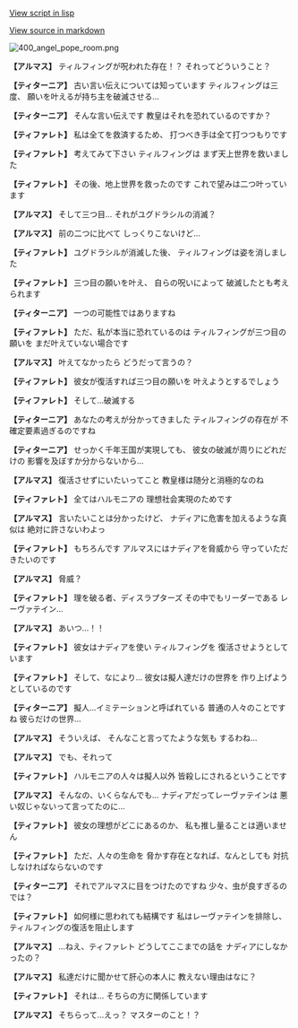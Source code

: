 [View script in lisp](../scripts/100502030.txt)

[View source in markdown](100502030.md)

![400_angel_pope_room.png](../images/backgrounds/400_angel_pope_room.png)

**【アルマス】**
ティルフィングが呪われた存在！？
それってどういうこと？

**【ティターニア】**
古い言い伝えについては知っています
ティルフィングは三度、
願いを叶えるが持ち主を破滅させる…

**【ティターニア】**
そんな言い伝えです
教皇はそれを恐れているのですか？

**【ティファレト】**
私は全てを救済するため、
打つべき手は全て打つつもりです

**【ティファレト】**
考えてみて下さい
ティルフィングは
まず天上世界を救いました

**【ティファレト】**
その後、地上世界を救ったのです
これで望みは二つ叶っています

**【アルマス】**
そして三つ目…
それがユグドラシルの消滅？

**【アルマス】**
前の二つに比べて
しっくりこないけど…

**【ティファレト】**
ユグドラシルが消滅した後、
ティルフィングは姿を消しました

**【ティファレト】**
三つ目の願いを叶え、
自らの呪いによって
破滅したとも考えられます

**【ティターニア】**
一つの可能性ではありますね

**【ティファレト】**
ただ、私が本当に恐れているのは
ティルフィングが三つ目の願いを
まだ叶えていない場合です

**【アルマス】**
叶えてなかったら
どうだって言うの？

**【ティファレト】**
彼女が復活すれば三つ目の願いを
叶えようとするでしょう

**【ティファレト】**
そして…破滅する

**【ティターニア】**
あなたの考えが分かってきました
ティルフィングの存在が
不確定要素過ぎるのですね

**【ティターニア】**
せっかく千年王国が実現しても、
彼女の破滅が周りにどれだけの
影響を及ぼすか分からないから…

**【アルマス】**
復活させずにいたいってこと
教皇様は随分と消極的なのね

**【ティファレト】**
全てはハルモニアの
理想社会実現のためです

**【アルマス】**
言いたいことは分かったけど、
ナディアに危害を加えるような真似は
絶対に許さないわよっ

**【ティファレト】**
もちろんです
アルマスにはナディアを脅威から
守っていただきたいのです

**【アルマス】**
脅威？

**【ティファレト】**
理を破る者、ディスラプターズ
その中でもリーダーである
レーヴァテイン…

**【アルマス】**
あいつ…！！

**【ティファレト】**
彼女はナディアを使い
ティルフィングを
復活させようとしています

**【ティファレト】**
そして、なにより…
彼女は擬人達だけの世界を
作り上げようとしているのです

**【ティターニア】**
擬人…イミテーションと呼ばれている
普通の人々のことですね
彼らだけの世界…

**【アルマス】**
そういえば、
そんなこと言ってたような気も
するわね…

**【アルマス】**
でも、それって

**【ティファレト】**
ハルモニアの人々は擬人以外
皆殺しにされるということです

**【アルマス】**
そんなの、いくらなんでも…
ナディアだってレーヴァテインは
悪い奴じゃないって言ってたのに…

**【ティファレト】**
彼女の理想がどこにあるのか、
私も推し量ることは適いません

**【ティファレト】**
ただ、人々の生命を
脅かす存在となれば、なんとしても
対抗しなければならないのです

**【ティターニア】**
それでアルマスに目をつけたのですね
少々、虫が良すぎるのでは？

**【ティファレト】**
如何様に思われても結構です
私はレーヴァテインを排除し、
ティルフィングの復活を阻止します

**【アルマス】**
…ねえ、ティファレト
どうしてここまでの話を
ナディアにしなかったの？

**【アルマス】**
私達だけに聞かせて肝心の本人に
教えない理由はなに？

**【ティファレト】**
それは…
そちらの方に関係しています

**【アルマス】**
そちらって…えっ？
マスターのこと！？